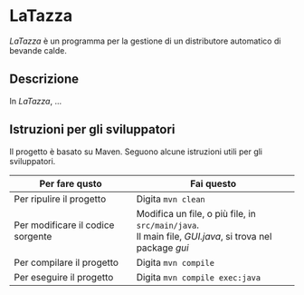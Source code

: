 # LaTazza
_LaTazza_ è un programma per la gestione di un distributore automatico di bevande calde.

## Descrizione
In _LaTazza_, ...

## Istruzioni per gli sviluppatori
Il progetto è basato su Maven. Seguono alcune istruzioni utili per gli sviluppatori.

| Per fare qusto | Fai questo |
| -----------|-----------|
| Per ripulire il progetto | Digita `mvn clean` |
| Per modificare il codice sorgente | Modifica un file, o più file, in `src/main/java`.<br> Il main file, *GUI.java*, si trova nel package *gui* |
| Per compilare il progetto | Digita `mvn compile` |
| Per eseguire il progetto | Digita `mvn compile exec:java` |
